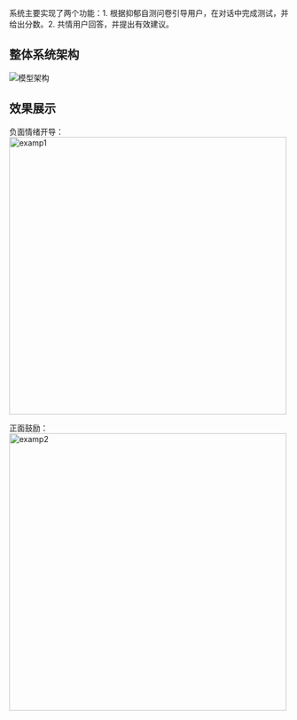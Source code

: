 系统主要实现了两个功能：1. 根据抑郁自测问卷引导用户，在对话中完成测试，并给出分数。2. 共情用户回答，并提出有效建议。

## 整体系统架构
![模型架构](https://github.com/user-attachments/assets/824fbe90-725f-455e-bd75-6c67e68f6aee=600x600)

## 效果展示
负面情绪开导：<img width="500" alt="examp1" src="https://github.com/user-attachments/assets/5b779d3c-ef03-4246-ab92-a48b4866a313" />

正面鼓励：<img width="500" alt="examp2" src="https://github.com/user-attachments/assets/5c237c3e-20af-4166-b78e-f666a81985ae" />
